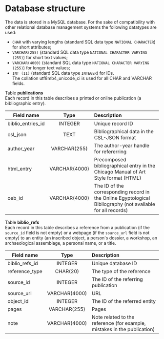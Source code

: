 # Database structure
The data is stored in a MySQL database. For the sake of compatibility with other relational database management systems the following datatypes are used:
* `CHAR` with varying lengths (standard SQL data type `NATIONAL CHARACTER`) for short attributes;
* `VARCHAR(255)` (standard SQL data type `NATIONAL CHARACTER VARYING (255)`) for short text values;
* `VARCHAR(4000)` (standard SQL data type `NATIONAL CHARACTER VARYING (255)`) for longer text values;
* `INT (11)` (standard SQL data type `INTEGER`) for IDs.  
The collation utf8mb4_unicode_ci is used for all CHAR and VARCHAR fields.

Table **publications**  
Each record in this table describes a printed or online publication (a bibliographic entry).

| Field name | Type | Description |
| --- | :---: | :--- |
| biblio_entries_id | INTEGER | Unique record ID |
| csl_json | TEXT | Bibliographical data in the CSL-JSON format |
| author_year | VARCHAR(255) | The author-year handle for refererring |
| html_entry | VARCHAR(4000) | Precomposed bibliographical entry in the Chicago Manual of Art Style format (HTML) |
| oeb_id | VARCHAR(4000) | The ID of the corresponding record in the Online Egyptological Bibliography (not available for all records) |


Table **biblio_refs**  
Each record in this table describes a reference from a publication (if the `source_id` field is not empty) or a webpage (if the `source_url` field is not empty) to an entity (an inscribed object, a person's dossier, 
a workshop, an archaeological assemblage, a personal name, or a title. 

| Field name | Type | Description |
| --- | :---: | :--- |
| biblio_refs_id | INTEGER | Unique database ID |
| reference_type | CHAR(20) | The type of the reference |
| source_id | INTEGER | The ID of the referring publication |
| source_url | VARCHAR(4000) | URL |
| object_id | INTEGER | The ID of the referred entity |
| pages | VARCHAR(255) | Pages |
| note | VARCHAR(4000) | Note related to the reference (for example, mistakes in the publication)
